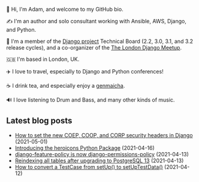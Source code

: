 <p>
  👋 Hi, I'm Adam, and welcome to my GitHub bio.
</p>
<p>
  ✍️ I'm an author and solo consultant working with Ansible, AWS, Django, and Python.
</p>
<p>
  🦄 I'm a member of the <a href="https://www.djangoproject.com/foundation/teams/">Django project</a> Technical Board (2.2, 3.0, 3.1, and 3.2 release cycles),
  and a co-organizer of the <a href="https://www.djangolondon.com/">The London Django Meetup</a>.
</p>
<p>
  🇬🇧 I'm based in London, UK.
</p>
<p>
  ✈️ I love to travel, especially to Django and Python conferences!
</p>
<p>
  ☕️ I drink tea, and especially enjoy a <a href="https://en.wikipedia.org/wiki/Genmaicha">genmaicha</a>.
</p>
<p>
  🔊 I love listening to Drum and Bass, and many other kinds of music.
</p>

## Latest blog posts

* [How to set the new COEP, COOP, and CORP security headers in Django](https://adamj.eu/tech/2021/05/01/how-to-set-coep-coop-corp-security-headers-in-django/) (2021-05-01)
* [Introducing the heroicons Python Package](https://adamj.eu/tech/2021/04/16/introducing-the-heroicons-python-package/) (2021-04-16)
* [django-feature-policy is now django-permissions-policy](https://adamj.eu/tech/2021/04/13/django-feature-policy-is-now-django-permissions-policy/) (2021-04-13)
* [Reindexing all tables after upgrading to PostgreSQL 13](https://adamj.eu/tech/2021/04/13/reindexing-all-tables-after-upgrading-to-postgresql-13/) (2021-04-13)
* [How to convert a TestCase from setUp() to setUpTestData()](https://adamj.eu/tech/2021/04/12/how-to-convert-a-testcase-from-setup-to-setuptestdata/) (2021-04-12)